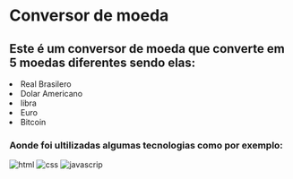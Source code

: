 <h1>Conversor de moeda</h1>
<h2>Este é um conversor de moeda que converte em 5 moedas diferentes sendo elas:</h2>
<li>Real Brasilero</li>
<li>Dolar Americano</li>
<li>libra</li>
<li>Euro</li>
<li>Bitcoin</li>
<h3>Aonde foi ultilizadas algumas tecnologias como por exemplo:</h3>
<div alining text center;>
<img src="https://img.shields.io/badge/HTML-239120?style=for-the-badge&logo=html5&logoColor=white" alt="html"/>
<img src="https://img.shields.io/badge/CSS-239120?&style=for-the-badge&logo=css3&logoColor=white" alt="css"/>
<img src="https://img.shields.io/badge/JavaScript-F7DF1E?style=for-the-badge&logo=javascript&logoColor=black" alt="javascrip"/>
</div>
